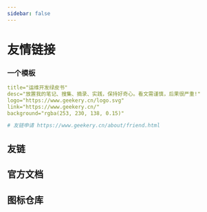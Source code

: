 ```yaml
---
sidebar: false
---
```


# 友情链接

### 一个模板

```yaml
title="运维开发绿皮书"
desc="放置我的笔记、搜集、摘录、实践，保持好奇心。看文需谨慎，后果很严重!"
logo="https://www.geekery.cn/logo.svg"
link="https://www.geekery.cn/"
background="rgba(253, 230, 138, 0.15)"

# 友链申请 https://www.geekery.cn/about/friend.html
```

## 友链

<VPCard
  title="〇°"
  desc="〇°的博客"
  logo="https://lingdu.love/vuepress-lingdu-v2/img/logo.png"
  link="https://lingdu.love"
  background="rgba(253, 230, 138, 0.15)"
/>


<VPCard
  title="Bing🐣"
  desc="记录日常开发问题"
  logo="https://liubing.me/logo.png"
  link="https://liubing.me/"
  background="rgba(253, 230, 138, 0.15)"
/>

<VPCard
  title="朱双印个人日志"
  desc="通俗易懂的教程，实战实用的笔记，Linux运维从业者的宝藏。"
  logo="https://www.zsythink.net/wp-content/uploads/2016/12/logotouming.png"
  link="https://www.zsythink.net/"
  background="rgba(253, 230, 138, 0.15)"
/>

<VPCard
  title="浪海导航"
  desc="浪海导航 ~ 收录各种类型的博客"
  logo="https://www.langhai.net/assets/images/favicon.ico"
  link="https://www.langhai.net/"
  background="rgba(253, 230, 138, 0.15)"
/>

<VPCard
  title="云梦博客"
  desc="云梦博客为云梦个人博客，始创于2022年6月，致力于分享科技资源."
  logo="https://www.fnmqs.work/usr/themes/Akina/images/favicon.ico"
  link="https://www.fnmqs.work/"
  background="rgba(253, 230, 138, 0.15)"
/>


<VPCard
  title="DexterCai's 伯克尔"
  desc="明天太远，今天太短"
  logo="https://gravatar.loli.net/avatar/dd1e4ede7694a2c0e7b6e0e29b4f16bf?s=220&r=X&d=mm"
  link="https://blog.dextercai.com/"
  background="rgba(253, 230, 138, 0.15)"
/>


<VPCard
    title="Oragekk's Blog"
    desc="上冬十二 到最后，竟庆幸于夕阳仍留在身上"
    logo="https://oragekk.me/logo.svg"
    link="https://oragekk.me/"
    background="rgba(253, 230, 138, 0.15)"
/>


<VPCard
    title="小刘说"
    desc="砥砺前行"
    logo="https://www.xiaoliutalk.cn/img/favicon.ico"
    link="https://www.xiaoliutalk.cn/"
    background="rgba(253, 230, 138, 0.15)"
/>


<VPCard
    title="极客蜂巢(GeekHive)"
    desc="共创型综合技术博客，在这里你能学习Java、C#等软件开发与测试知识。"
    logo="https://cdn.oscode.top/wp/2023/09/20230903072315127-e1693725895386.png"
    link="https://www.gkhive.com/"
    background="rgba(253, 230, 138, 0.15)"
/>

<VPCard
    title="Rachel030219"
    desc="Where dreams converge"
    logo="https://rachelt.one/res/small_avatar.svg"
    link="https://rachelt.one"
    background="rgba(253, 230, 138, 0.15)"
/>


<VPCard
    title="Momen"
    desc="墨洺的文档"
    logo="https://wiki.momen.world/static/img/17769b9f7143b28ea9996dc77ebe581c.QQ图片20210126115337.jpg"
    link="https://wiki.momen.world/"
    background="rgba(253, 230, 138, 0.15)"
/>

## 官方文档

<VPCard
    title="VuePress"
    desc="Vue 驱动的静态网站生成器"
    logo="https://theme-hope-assets.vuejs.press/logo.svg"
    link="https://v2.vuepress.vuejs.org/zh/"
    background="rgb(0, 197, 210, 0.15)"
/>



<VPCard
    title="vuepress-theme-hope"
    desc="一个具有强大功能的 vuepress 主题✨"
    logo="https://theme-hope-assets.vuejs.press/logo.svg"
    link="https://theme-hope.vuejs.press/zh/"
    background="rgb(0, 197, 210, 0.15)"
/>

<VPCard
    title="Markdown 增强"
    desc="为 VuePress2 提供更多 Markdown 增强功能"
    logo="https://theme-hope-assets.vuejs.press/logo.svg"
    link="https://plugin-md-enhance.vuejs.press/zh/"
    background="rgb(0, 197, 210, 0.15)"
/>

<VPCard
    title="vuepress-plugin-comment2"
    desc="评论与阅读量插件"
    logo="https://theme-hope-assets.vuejs.press/logo.svg"
    link="https://plugin-comment2.vuejs.press/zh/"
    background="rgb(0, 197, 210, 0.15)"
/>

<VPCard
    title="vuepress-plugin-components"
    desc="面向 VuePress2 的常用组件"
    logo="https://theme-hope-assets.vuejs.press/logo.svg"
    link="https://plugin-components.vuejs.press/zh/"
    background="rgb(0, 197, 210, 0.15)"
/>


<VPCard
    title="vuepress-theme-hope Font Matter"
    desc=" Font Matter 配置直达"
    logo="https://theme-hope-assets.vuejs.press/logo.svg"
    link="https://theme-hope.vuejs.press/zh/"
    background="rgb(0, 197, 210, 0.15)"
/>




## 图标仓库

<VPCard
    title="fontawesome"
    desc="开源图标库"
    logo="https://fontawesome.com/images/favicon/icon.svg"
    link="https://fontawesome.com/"
    background="rgb(0, 197, 210, 0.15)"
/>


<VPCard
    title="Iconfont"
    desc="开源图标库"
    logo="https://img.alicdn.com/imgextra/i4/O1CN01Z5paLz1O0zuCC7osS_!!6000000001644-55-tps-83-82.svg"
    link="https://www.iconfont.cn/"
    background="rgb(0, 197, 210, 0.15)"
/>


<VPCard
    title="Iconify"
    desc="开源图标库"
    logo="https://icon-sets.iconify.design/assets/logo-basic-light.svg"
    link="https://icon-sets.iconify.design/"
    background="rgb(0, 197, 210, 0.15)"
/>
